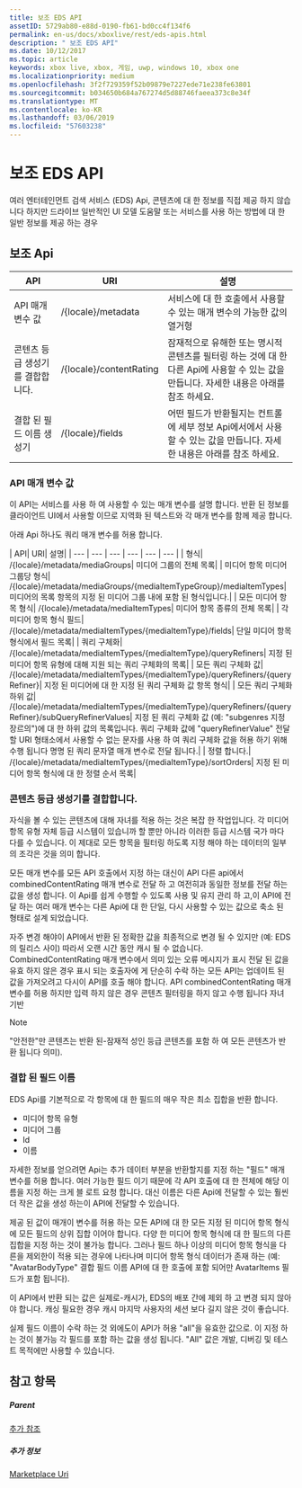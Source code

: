 ```yaml
---
title: 보조 EDS API
assetID: 5729ab80-e88d-0190-fb61-bd0cc4f134f6
permalink: en-us/docs/xboxlive/rest/eds-apis.html
description: " 보조 EDS API"
ms.date: 10/12/2017
ms.topic: article
keywords: xbox live, xbox, 게임, uwp, windows 10, xbox one
ms.localizationpriority: medium
ms.openlocfilehash: 3f2f729359f52b09879e7227ede71e238fe63801
ms.sourcegitcommit: b034650b684a767274d5d88746faeea373c8e34f
ms.translationtype: MT
ms.contentlocale: ko-KR
ms.lasthandoff: 03/06/2019
ms.locfileid: "57603238"
---
```

# <a name="auxiliary-eds-apis"></a>보조 EDS API

여러 엔터테인먼트 검색 서비스 (EDS) Api, 콘텐츠에 대 한 정보를 직접 제공 하지 않습니다 하지만 드라이브 일반적인 UI 모델 도움말 또는 서비스를 사용 하는 방법에 대 한 일반 정보를 제공 하는 경우

<a id="ID4EQ"></a>


## <a name="auxiliary-apis"></a>보조 Api

| API| URI| 설명|
| --- | --- | --- |
| API 매개 변수 값| /{locale}/metadata| 서비스에 대 한 호출에서 사용할 수 있는 매개 변수의 가능한 값의 열거형|
| 콘텐츠 등급 생성기를 결합합니다.| /{locale}/contentRating| 잠재적으로 유해한 또는 명시적 콘텐츠를 필터링 하는 것에 대 한 다른 Api에 사용할 수 있는 값을 만듭니다. 자세한 내용은 아래를 참조 하세요.|
| 결합 된 필드 이름 생성기| /{locale}/fields| 어떤 필드가 반환될지는 컨트롤에 세부 정보 Api에서에서 사용할 수 있는 값을 만듭니다. 자세한 내용은 아래를 참조 하세요.|

<a id="ID4EBC"></a>


### <a name="api-parameter-values"></a>API 매개 변수 값

이 API는 서비스를 사용 하 여 사용할 수 있는 매개 변수를 설명 합니다. 반환 된 정보를 클라이언트 UI에서 사용할 이므로 지역화 된 텍스트와 각 매개 변수를 함께 제공 합니다.

아래 Api 하나도 쿼리 매개 변수를 허용 합니다.

| API| URI| 설명|
| --- | --- | --- | --- | --- | --- |
| 형식| /{locale}/metadata/mediaGroups| 미디어 그룹의 전체 목록|
| 미디어 항목 미디어 그룹당 형식| /{locale}/metadata/mediaGroups/{mediaItemTypeGroup}/mediaItemTypes| 미디어의 목록 항목의 지정 된 미디어 그룹 내에 포함 된 형식입니다.|
| 모든 미디어 항목 형식| /{locale}/metadata/mediaItemTypes| 미디어 항목 종류의 전체 목록|
| 각 미디어 항목 형식 필드| /{locale}/metadata/mediaItemTypes/{mediaItemType}/fields| 단일 미디어 항목 형식에서 필드 목록|
| 쿼리 구체화| /{locale}/metadata/mediaItemTypes/{mediaItemType}/queryRefiners| 지정 된 미디어 항목 유형에 대해 지원 되는 쿼리 구체화의 목록|
| 모든 쿼리 구체화 값| /{locale}/metadata/mediaItemTypes/{mediaItemType}/queryRefiners/{queryRefiner}| 지정 된 미디어에 대 한 지정 된 쿼리 구체화 값 항목 형식|
| 모든 쿼리 구체화 하위 값| /{locale}/metadata/mediaItemTypes/{mediaItemType}/queryRefiners/{queryRefiner}/subQueryRefinerValues| 지정 된 쿼리 구체화 값 (예: "subgenres 지정 장르의")에 대 한 하위 값의 목록입니다. 쿼리 구체화 값에 "queryRefinerValue" 전달할 URI 형태소에서 사용할 수 없는 문자를 사용 하 여 쿼리 구체화 값을 허용 하기 위해 수행 됩니다 명명 된 쿼리 문자열 매개 변수로 전달 됩니다.|
| 정렬 합니다.| /{locale}/metadata/mediaItemTypes/{mediaItemType}/sortOrders| 지정 된 미디어 항목 형식에 대 한 정렬 순서 목록|

<a id="ID4EEF"></a>


### <a name="combined-content-rating-generator"></a>콘텐츠 등급 생성기를 결합합니다.

자식을 볼 수 있는 콘텐츠에 대해 자녀를 적용 하는 것은 복잡 한 작업입니다. 각 미디어 항목 유형 자체 등급 시스템이 있습니까 할 뿐만 아니라 이러한 등급 시스템 국가 마다 다를 수 있습니다. 이 제대로 모든 항목을 필터링 하도록 지정 해야 하는 데이터의 일부의 조각은 것을 의미 합니다.

모든 매개 변수를 모든 API 호출에서 지정 하는 대신이 API 다른 api에서 combinedContentRating 매개 변수로 전달 하 고 여전히과 동일한 정보를 전달 하는 값을 생성 합니다. 이 Api를 쉽게 수행할 수 있도록 사용 및 유지 관리 하 고,이 API에 전달 하는 여러 매개 변수는 다른 Api에 대 한 단일, 다시 사용할 수 있는 값으로 축소 된 형태로 설계 되었습니다.

자주 변경 해야이 API에서 반환 된 정확한 값을 최종적으로 변경 될 수 있지만 (예: EDS의 릴리스 사이) 따라서 오랜 시간 동안 캐시 될 수 없습니다. CombinedContentRating 매개 변수에서 의미 있는 오류 메시지가 표시 전달 된 값을 유효 하지 않은 경우 표시 되는 호출자에 게 단순히 수락 하는 모든 API는 업데이트 된 값을 가져오려고 다시이 API를 호출 해야 합니다. API combinedContentRating 매개 변수를 허용 하지만 입력 하지 않은 경우 콘텐츠 필터링을 하지 않고 수행 됩니다 자녀 기반

> [!NOTE]
> "안전한"만 콘텐츠는 반환 된-잠재적 성인 등급 콘텐츠를 포함 하 여 모든 콘텐츠가 반환 됩니다 의미).



<a id="ID4EWF"></a>


### <a name="combined-field-name"></a>결합 된 필드 이름

EDS Api를 기본적으로 각 항목에 대 한 필드의 매우 작은 최소 집합을 반환 합니다.

   * 미디어 항목 유형
   * 미디어 그룹
   * Id
   * 이름

자세한 정보를 얻으려면 Api는 추가 데이터 부분을 반환할지를 지정 하는 "필드" 매개 변수를 허용 합니다. 여러 가능한 필드 이기 때문에 각 API 호출에 대 한 전체에 해당 이름을 지정 하는 크게 블 로트 요청 합니다. 대신 이름은 다른 Api에 전달할 수 있는 훨씬 더 작은 값을 생성 하는이 API에 전달할 수 있습니다.

제공 된 값이 매개이 변수를 허용 하는 모든 API에 대 한 모든 지정 된 미디어 항목 형식에 모든 필드의 상위 집합 이어야 합니다. 다양 한 미디어 항목 형식에 대 한 필드의 다른 집합을 지정 하는 것이 불가능 합니다. 그러나 필드 하나 이상의 미디어 항목 형식을 다른을 제외한이 적용 되는 경우에 나타나며 미디어 항목 형식 데이터가 존재 하는 (예: "AvatarBodyType" 결합 필드 이름 API에 대 한 호출에 포함 되어만 AvatarItems 필드가 포함 됩니다).

이 API에서 반환 되는 값은 실제로-캐시가, EDS의 배포 간에 제외 하 고 변경 되지 않아야 합니다. 캐싱 필요한 경우 캐시 마지막 사용자의 세션 보다 길지 않은 것이 좋습니다.

실제 필드 이름이 수락 하는 것 외에도이 API가 허용 "all"을 유효한 값으로. 이 지정 하는 것이 불가능 각 필드를 포함 하는 값을 생성 됩니다. "All" 값은 개발, 디버깅 및 테스트 목적에만 사용할 수 있습니다.

<a id="ID4ERG"></a>


## <a name="see-also"></a>참고 항목

<a id="ID4ETG"></a>


##### <a name="parent"></a>Parent  

[추가 참조](atoc-xboxlivews-reference-additional.md)


<a id="ID4E6G"></a>


##### <a name="further-information"></a>추가 정보

[Marketplace Uri](../uri/marketplace/atoc-reference-marketplace.md)
